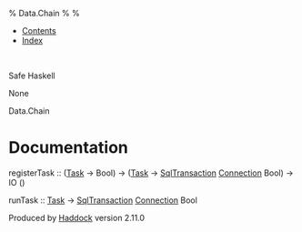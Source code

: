 % Data.Chain
% 
% 

-   [Contents](index.html)
-   [Index](doc-index.html)

 

Safe Haskell

None

Data.Chain

Documentation
=============

registerTask :: ([Task](Model-Task.html#t:Task) -\> Bool) -\>
([Task](Model-Task.html#t:Task) -\>
[SqlTransaction](Data-SqlTransaction.html#t:SqlTransaction)
[Connection](Data-SqlTransaction.html#t:Connection) Bool) -\> IO ()

runTask :: [Task](Model-Task.html#t:Task) -\>
[SqlTransaction](Data-SqlTransaction.html#t:SqlTransaction)
[Connection](Data-SqlTransaction.html#t:Connection) Bool

Produced by [Haddock](http://www.haskell.org/haddock/) version 2.11.0
